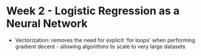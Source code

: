 # Week 2 - Logistic Regression as a Neural Network
- Vectorization: removes the need for explicit 'for loops' when performing gradient decent - allowing algorithms to scale to very large datasets
